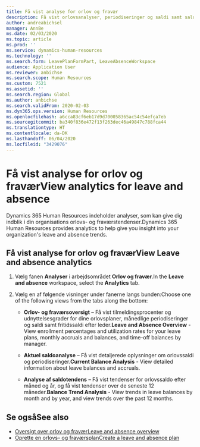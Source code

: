 ```yaml
---
title: Få vist analyse for orlov og fravær
description: Få vist orlovsanalyser, periodiseringer og saldi samt saldotendenser i Dynamics 365 Human Resources.
author: andreabichsel
manager: AnnBe
ms.date: 02/03/2020
ms.topic: article
ms.prod: ''
ms.service: dynamics-human-resources
ms.technology: ''
ms.search.form: LeavePlanFormPart, LeaveAbsenceWorkspace
audience: Application User
ms.reviewer: anbichse
ms.search.scope: Human Resources
ms.custom: 7521
ms.assetid: ''
ms.search.region: Global
ms.author: anbichse
ms.search.validFrom: 2020-02-03
ms.dyn365.ops.version: Human Resources
ms.openlocfilehash: a6cca83cf6eb17d9d700058365ac54c54efca7eb
ms.sourcegitcommit: ba340f836e472f13f263dec46a49847c788fca44
ms.translationtype: HT
ms.contentlocale: da-DK
ms.lasthandoff: 06/04/2020
ms.locfileid: "3429076"
---
```

# <a name="view-analytics-for-leave-and-absence"></a><span data-ttu-id="b0392-103">Få vist analyse for orlov og fravær</span><span class="sxs-lookup"><span data-stu-id="b0392-103">View analytics for leave and absence</span></span>

<span data-ttu-id="b0392-104">Dynamics 365 Human Resources indeholder analyser, som kan give dig indblik i din organisations orlovs- og fraværstendenser.</span><span class="sxs-lookup"><span data-stu-id="b0392-104">Dynamics 365 Human Resources provides analytics to help give you insight into your organization's leave and absence trends.</span></span>

## <a name="view-leave-and-absence-analytics"></a><span data-ttu-id="b0392-105">Få vist analyse for orlov og fravær</span><span class="sxs-lookup"><span data-stu-id="b0392-105">View Leave and absence analytics</span></span>

1. <span data-ttu-id="b0392-106">Vælg fanen **Analyser** i arbejdsområdet **Orlov og fravær**.</span><span class="sxs-lookup"><span data-stu-id="b0392-106">In the **Leave and absence** workspace, select the **Analytics** tab.</span></span>

2. <span data-ttu-id="b0392-107">Vælg en af følgende visninger under fanerne langs bunden:</span><span class="sxs-lookup"><span data-stu-id="b0392-107">Choose one of the following views from the tabs along the bottom:</span></span>

   - <span data-ttu-id="b0392-108">**Orlov- og fraværsoversigt** – Få vist tilmeldingsprocenter og udnyttelsesgrader for dine orlovsplaner, månedlige periodiseringer og saldi samt fritidssaldi efter leder.</span><span class="sxs-lookup"><span data-stu-id="b0392-108">**Leave and Absence Overview** - View enrollment percentages and utilization rates for your leave plans, monthly accruals and balances, and time-off balances by manager.</span></span>

   - <span data-ttu-id="b0392-109">**Aktuel saldoanalyse** – Få vist detaljerede oplysninger om orlovssaldi og periodiseringer.</span><span class="sxs-lookup"><span data-stu-id="b0392-109">**Current Balance Analysis** - View detailed information about leave balances and accruals.</span></span>

   - <span data-ttu-id="b0392-110">**Analyse af saldotendens** – Få vist tendenser for orlovssaldo efter måned og år, og få vist tendenser over de seneste 12 måneder.</span><span class="sxs-lookup"><span data-stu-id="b0392-110">**Balance Trend Analysis** - View trends in leave balances by month and by year, and view trends over the past 12 months.</span></span>

## <a name="see-also"></a><span data-ttu-id="b0392-111">Se også</span><span class="sxs-lookup"><span data-stu-id="b0392-111">See also</span></span>

- [<span data-ttu-id="b0392-112">Oversigt over orlov og fravær</span><span class="sxs-lookup"><span data-stu-id="b0392-112">Leave and absence overview</span></span>](hr-leave-and-absence-overview.md)
- [<span data-ttu-id="b0392-113">Oprette en orlovs- og fraværsplan</span><span class="sxs-lookup"><span data-stu-id="b0392-113">Create a leave and absence plan</span></span>](hr-leave-and-absence-plans.md)